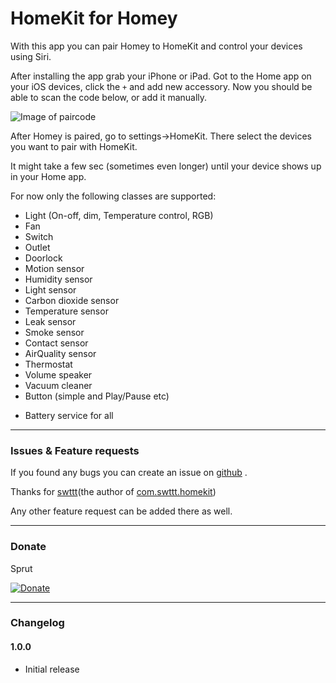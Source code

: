 # HomeKit for Homey

With this app you can pair Homey to HomeKit and control your devices using Siri.

After installing the app grab your iPhone or iPad.
Got to the Home app on your iOS devices, click the `+` and add new accessory.
Now you should be able to scan the code below, or add it manually.

![Image of paircode](https://github.com/sprut666666/com.sprut.homekit/raw/master/settings/code.png)

After Homey is paired, go to settings->HomeKit. There select the devices you want to pair with HomeKit.

It might take a few sec (sometimes even longer) until your device shows up in your Home app.

For now only the following classes are supported:
- Light (On-off, dim, Temperature control, RGB)
- Fan
- Switch
- Outlet
- Doorlock
- Motion sensor
- Humidity sensor
- Light sensor
- Carbon dioxide sensor
- Temperature sensor
- Leak sensor
- Smoke sensor
- Contact sensor
- AirQuality sensor
- Thermostat
- Volume speaker
- Vacuum cleaner
- Button (simple and Play/Pause etc)

+ Battery service for all



---

### Issues & Feature requests

If you found any bugs you can create an issue on [github](https://github.com/sprut666666/com.sprut.homekit) .

Thanks for [swttt](https://github.com/swttt)(the author of [com.swttt.homekit](https://github.com/swttt/com.swttt.homekit))

Any other feature request can be added there as well.

---

### Donate

Sprut

[![Donate](https://www.paypalobjects.com/webstatic/en_US/i/btn/png/btn_donate_92x26.png)](https://paypal.me/sprut666666)

---

### Changelog

#### 1.0.0
- Initial release
